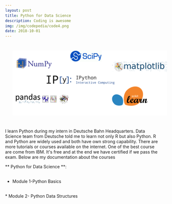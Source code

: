 ```yaml
---
layout: post
title: Python for Data Science
description: Coding is awesome
img: /img/codepedia/code4.png
date: 2018-10-01
---
```


<img class="center" src="/img/pi/python.png" style="padding:25px">

I learn Python during my intern in Deutsche Bahn Headquarters. Data Science team from Deutsche told me to learn not only R but also Python. R and Python are widely used and both have own strong capability. There are more tutorials or courses available on the internet. One of the best course are come from IBM. It's free and at the end we have certified if we pass the exam. Below are my documentation about the courses

** Python for Data Science **: 
<Br>
<Br>
 * Module 1-Python Basics
 <Br>
  * Module 2- Python Data Structures
